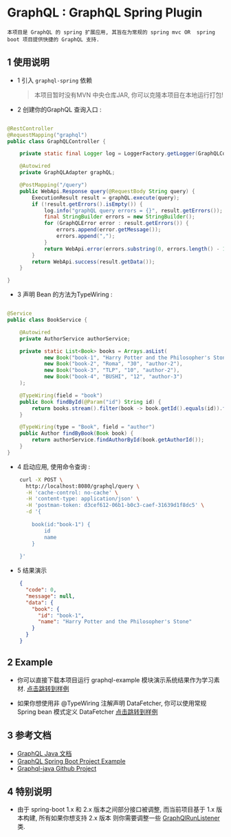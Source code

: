 # GraphQL : GraphQL Spring Plugin

    本项目是 GraphQL 的 spring 扩展应用, 其旨在为常规的 spring mvc OR  spring boot 项目提供快捷的 GraphQL 支持.



## 1 使用说明

- 1 引入 `graphql-spring`  依赖

    > 本项目暂时没有MVN 中央仓库JAR, 你可以克隆本项目在本地运行打包!

- 2 创建你的GraphQL 查询入口 :

```java

@RestController
@RequestMapping("graphql")
public class GraphQLController {

    private static final Logger log = LoggerFactory.getLogger(GraphQLController.class);

    @Autowired
    private GraphQLAdapter graphQL;

    @PostMapping("/query")
    public WebApi.Response query(@RequestBody String query) {
        ExecutionResult result = graphQL.execute(query);
        if (!result.getErrors().isEmpty()) {
            log.info("graphQL query errors = {}", result.getErrors());
            final StringBuilder errors = new StringBuilder();
            for (GraphQLError error : result.getErrors()) {
                errors.append(error.getMessage());
                errors.append(",");
            }
            return WebApi.error(errors.substring(0, errors.length() - 1));
        }
        return WebApi.success(result.getData());
    }

}

```

- 3 声明 Bean 的方法为TypeWiring :

```java

@Service
public class BookService {

    @Autowired
    private AuthorService authorService;

    private static List<Book> books = Arrays.asList(
            new Book("book-1", "Harry Potter and the Philosopher's Stone", "223", "author-1"),
            new Book("book-2", "Roma", "30", "author-2"),
            new Book("book-3", "TLP", "10", "author-2"),
            new Book("book-4", "BUSHI", "12", "author-3")
    );

    @TypeWiring(field = "book")
    public Book findById(@Param("id") String id) {
        return books.stream().filter(book -> book.getId().equals(id)).findFirst().orElse(null);
    }

    @TypeWiring(type = "Book", field = "author")
    public Author findByBook(Book book) {
        return authorService.findAuthorById(book.getAuthorId());
    }
}

```

- 4 启动应用, 使用命令查询 :

```bash
    curl -X POST \
      http://localhost:8080/graphql/query \
      -H 'cache-control: no-cache' \
      -H 'content-type: application/json' \
      -H 'postman-token: d3cef612-06b1-b0c3-caef-31639d1f8dc5' \
      -d '{
    	
    	book(id:"book-1") {
    		id
    		name
    	}
    	
    }'
```

- 5 结果演示

```json
    {
      "code": 0,
      "message": null,
      "data": {
        "book": {
          "id": "book-1",
          "name": "Harry Potter and the Philosopher's Stone"
        }
      }
    }
```

## 2 Example 

- 你可以直接下载本项目运行 graphql-example 模块演示系统结果作为学习素材. [点击跳转到样例](./graphql-example)

- 如果你想使用非 @TypeWiring 注解声明 DataFetcher, 你可以使用常规 Spring bean 模式定义 DataFetcher [点击跳转到样例](./graphql-example/src/main/java/org/cokebook/graphql/fetcher/WelcomeDataFetcher.java)    
    
## 3 参考文档

- [GraphQL Java 文档](https://graphql.cn/code/#java)
- [GraphQL Spring Boot Project Example](https://www.graphql-java.com/tutorials/getting-started-with-spring-boot/)
- [Graphql-java Github Project](https://github.com/graphql-java/graphql-java)

## 4 特别说明

- 由于 spring-boot 1.x 和 2.x 版本之间部分接口被调整, 而当前项目基于 1.x 版本构建, 所有如果你想支持 2.x 版本 则你需要调整一些 [GraphQlRunListener](./graphql-spring/src/main/java/org/cokebook/graphql/spring/GraphQlRunListener.java) 类.